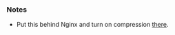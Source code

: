 ### Notes
- Put this behind Nginx and turn on compression [there](http://nginx.org/en/docs/http/ngx_http_gzip_module.html).
